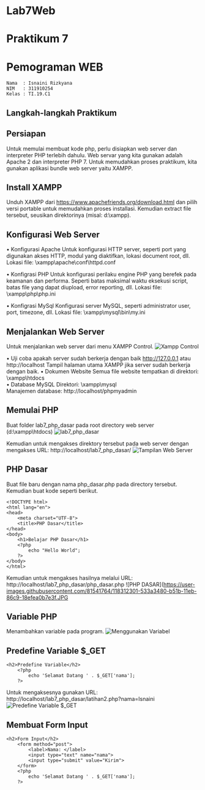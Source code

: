 # Lab7Web

# Praktikum 7

# Pemograman WEB

~~~
Nama  : Isnaini Rizkyana
NIM   : 311910254
Kelas : TI.19.C1
~~~
## Langkah-langkah Praktikum
## Persiapan
Untuk memulai membuat kode php, perlu disiapkan web server dan interpreter PHP terlebih dahulu.
Web servar yang kita gunakan adalah Apache 2 dan interpreter PHP 7. Untuk memudahkan proses praktikum, kita gunakan aplikasi bundle web server yaitu XAMPP.

## Install XAMPP
Unduh XAMPP dari https://www.apachefriends.org/download.html dan pilih versi portable untuk memudahkan proses installasi. Kemudian extract file tersebut, seusikan direktorinya (misal: d:\xampp).

## Konfigurasi Web Server
• Konfigurasi Apache
  Untuk konfigurasi HTTP server, seperti port yang digunakan akses HTTP, modul yang diaktifkan, lokasi document root, dll.
  Lokasi file: \xampp\apache\conf\httpd.conf
  
• Konfigrasi PHP
  Untuk konfigurasi perilaku engine PHP yang berefek pada keamanan dan performa. Seperti batas maksimal waktu eksekusi script, batas file yang dapat diupload, error reporting,
  dll.
  Lokasi file: \xampp\php\php.ini
  
• Konfigrasi MySql
  Konfigurasi server MySQL, seperti administrator user, port, timezone, dll.
  Lokasi file: \xampp\mysql\bin\my.ini
  
## Menjalankan Web Server
Untuk menjalankan web server dari menu XAMPP Control.
![Xampp Control](https://user-images.githubusercontent.com/81541764/118308151-d3f63200-b515-11eb-8f17-616db1cd36b3.JPG)

• Uji coba apakah server sudah berkerja dengan baik
  http://127.0.0.1 atau http://localhost
  Tampil halaman utama XAMPP jika server sudah berkerja dengan baik.
• Dokumen Website
  Semua file website tempatkan di direktori: \xampp\htdocs\
• Database MySQL
  Direktori: \xampp\mysql\
  Manajemen database: http://localhost/phpmyadmin
  
## Memulai PHP
Buat folder lab7_php_dasar pada root directory web server (d:\xampp\htdocs)
![lab7_php_dasar](https://user-images.githubusercontent.com/81541764/118308562-4cf58980-b516-11eb-998f-9f77b5f584d2.JPG)

Kemudian untuk mengakses direktory tersebut pada web server dengan mengakses URL: http://localhost/lab7_php_dasar/
![Tampilan Web Server](https://user-images.githubusercontent.com/81541764/118308784-90e88e80-b516-11eb-8f8a-155554c57bfc.JPG)

## PHP Dasar
Buat file baru dengan nama php_dasar.php pada directory tersebut. Kemudian buat kode seperti berikut.
~~~
<!DOCTYPE html>
<html lang="en">
<head>
    <meta charset="UTF-8">
    <title>PHP Dasar</title>
</head>
<body>
    <h1>Belajar PHP Dasar</h1>
    <?php
        echo "Hello World";
    ?>
</body>
</html>
~~~
Kemudian untuk mengakses hasilnya melalui URL: http://localhost/lab7_php_dasar/php_dasar.php
![PHP DASAR](https://user-images.githubusercontent.com/81541764/118312301-533a3480-b51b-11eb-86c9-18efea0b7e3f.JPG

## Variable PHP
Menambahkan variable pada program.
![Menggunakan Variabel](https://user-images.githubusercontent.com/81541764/118312633-d8254e00-b51b-11eb-8932-cbd93e04c8a0.JPG)

## Predefine Variable $_GET
~~~
<h2>Predefine Variable</h2>
    <?php 
        echo 'Selamat Datang ' . $_GET['nama'];
    ?>
~~~
Untuk mengaksesnya gunakan URL: http://localhost/lab7_php_dasar/latihan2.php?nama=Isnaini
![Predefine Variable $_GET](https://user-images.githubusercontent.com/81541764/118315886-4cfa8700-b520-11eb-9905-db268749ad2c.JPG)

## Membuat Form Input
~~~
<h2>Form Input</h2>
    <form method="post">
        <label>Nama: </label>
        <input type="text" name="nama">
        <input type="submit" value="Kirim">
    </form>
    <?php 
        echo 'Selamat Datang ' . $_GET['nama'];
    ?>
~~~



